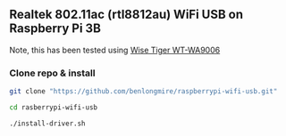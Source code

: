## Realtek 802.11ac (rtl8812au) WiFi USB on Raspberry Pi 3B

Note, this has been tested using [Wise Tiger WT-WA9006](http://www.wise-tiger.com/English/Product/256314300.html)

### Clone repo & install

```bash
git clone "https://github.com/benlongmire/raspberrypi-wifi-usb.git"

cd rasberrypi-wifi-usb

./install-driver.sh
```
